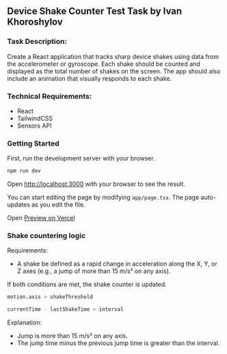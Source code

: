 ## Device Shake Counter Test Task by Ivan Khoroshylov


### Task Description:
Create a React application that tracks sharp device shakes using data from the accelerometer or gyroscope. Each shake should be counted and displayed as the total number of shakes on the screen. The app should also include an animation that visually responds to each shake.

### Technical Requirements:
- React
- TailwindCSS
- Sensors API

### Getting Started

First, run the development server with your browser.

```bash
npm run dev
```

Open [http://localhost:3000](http://localhost:3000) with your browser to see the result.

You can start editing the page by modifying `app/page.tsx`. The page auto-updates as you edit the file.

Open [Preview on Vercel](https://shake-counter-jade.vercel.app/)

### Shake countering logic

Requirements:

- A shake be defined as a rapid change in acceleration along the X, Y, or Z axes (e.g., a jump of more than 15 m/s² on any axis).

If both conditions are met, the shake counter is updated.

```bash
motion.axis > shakeThreshold

currentTime - lastShakeTime > interval
```

Explanation:

- Jump is more than 15 m/s² on any axis.
- The jump time minus the previous jump time is greater than the interval.
